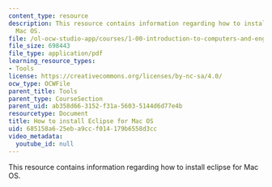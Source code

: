 ```yaml
---
content_type: resource
description: This resource contains information regarding how to install eclipse for
  Mac OS.
file: /ol-ocw-studio-app/courses/1-00-introduction-to-computers-and-engineering-problem-solving-spring-2012/685158a625eba9ccf014179b6558d3cc_MIT1_00S12_Ins_Eclpse_Mac.pdf
file_size: 698443
file_type: application/pdf
learning_resource_types:
- Tools
license: https://creativecommons.org/licenses/by-nc-sa/4.0/
ocw_type: OCWFile
parent_title: Tools
parent_type: CourseSection
parent_uid: ab358d66-3152-f31a-5603-5144d6d77e4b
resourcetype: Document
title: How to install Eclipse for Mac OS
uid: 685158a6-25eb-a9cc-f014-179b6558d3cc
video_metadata:
  youtube_id: null
---
```

This resource contains information regarding how to install eclipse for Mac OS.